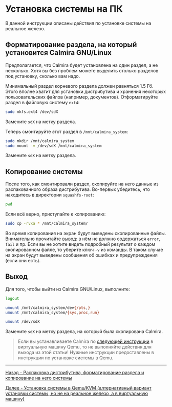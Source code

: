 # Установка системы на ПК

В данной инструкции описаны действия по установке системы на реальное железо.

## Форматирование раздела, на который установится Calmira GNU/Linux

Предполагается, что Calmira будет установлена на один раздел, а не несколько. Хотя вы без проблем можете выделить столько разделов под установку, сколько вам надо.

Минимальный раздел корневого раздела должен равняться 1.5 Гб. Этого вполне хватит для установки дистрибутива и хранения некоторых пользовательских файлов (например, документов). Отформатируйте раздел в файловую систему `ext4`:

```bash
sudo mkfs.ext4 /dev/sdX
```

Замените `sdX` на метку раздела.

Теперь смонтируйте этот раздел в `/mnt/calmira_system`:

```bash
sudo mkdir /mnt/calmira_system
sudo mount -v /dev/sdX /mnt/calmira_system
```

Замените `sdX` на метку раздела.

## Копирование системы

После того, как смонтировали раздел, скопируйте на него данные из распакованного образа дистрибутива. Во-первых убедитесь, что находитесь в директории `squashfs-root`:

```bash
pwd
```

Если всё верно, приступайте к копированию:

```bash
sudo cp -rvxa * /mnt/calmira_system/
```

Во время копирования на экран будут выведены скопированные файлы. Внимательно прочитайте вывод: в нём не должно содержаться `error`, `fail` и пр. Если вы не хотите видеть подробный результат о каждом скопированном файле, то уберите ключ `-v` из команды. В таком случае на экран будут выведены сообщения об ошибках и предупреждения (если они есть).

## Выход

Для того, чтобы выйти из Calmira GNU/Linux, выполните:

```bash
logout

umount /mnt/calmira_system/dev{/pts,}
umount /mnt/calmira_system/{sys,proc,run}

umount /dev/sdX
```

Замените `sdX` на метку раздела, на который была скопирована Calmira.

> Если вы устанавливаете Calmira по [следующей инструкции](install_qemu.md) в виртуальную машину Qemu, то не выполняйте действия для выхода из этой статьи! Нужные инструкции предоставлены в инструкции по установке системы в Qemu.

***

[Назад - Распаковка дистрибутива, форматирование раздела и копирование на него системы](unpack.md)

[Далее - Установка системы в Qemu/KVM (алтернативный вариант установки системы, но не на реальное железо, а в виртуальную машину)](install_qemu.md)
